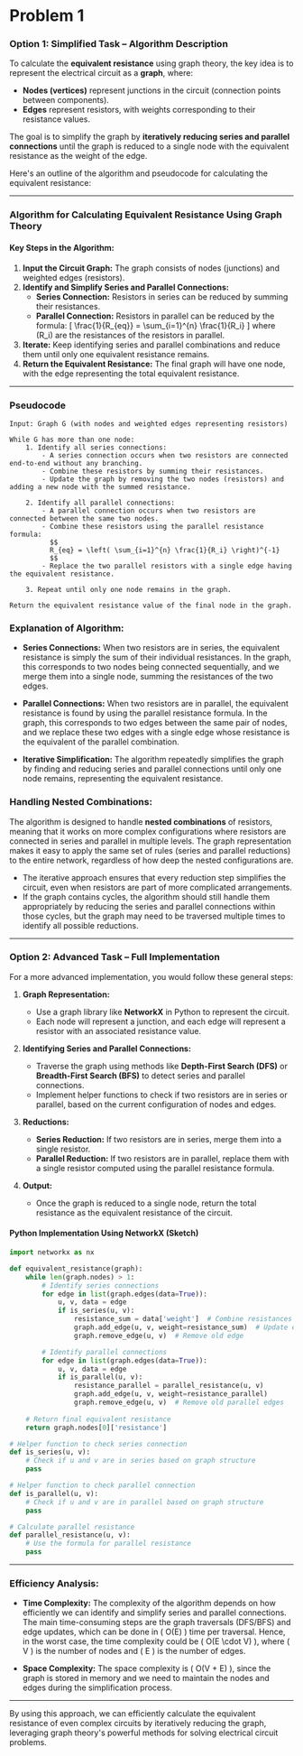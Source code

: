 # Problem 1

### Option 1: Simplified Task – Algorithm Description

To calculate the **equivalent resistance** using graph theory, the key idea is to represent the electrical circuit as a **graph**, where:
- **Nodes (vertices)** represent junctions in the circuit (connection points between components).
- **Edges** represent resistors, with weights corresponding to their resistance values.

The goal is to simplify the graph by **iteratively reducing series and parallel connections** until the graph is reduced to a single node with the equivalent resistance as the weight of the edge.

Here's an outline of the algorithm and pseudocode for calculating the equivalent resistance:

---

### **Algorithm for Calculating Equivalent Resistance Using Graph Theory**

#### **Key Steps in the Algorithm:**
1. **Input the Circuit Graph:** The graph consists of nodes (junctions) and weighted edges (resistors).
2. **Identify and Simplify Series and Parallel Connections:**
   - **Series Connection:** Resistors in series can be reduced by summing their resistances.
   - **Parallel Connection:** Resistors in parallel can be reduced by the formula:
     \[
     \frac{1}{R_{eq}} = \sum_{i=1}^{n} \frac{1}{R_i}
     \]
   where \(R_i\) are the resistances of the resistors in parallel.
3. **Iterate:** Keep identifying series and parallel combinations and reduce them until only one equivalent resistance remains.
4. **Return the Equivalent Resistance:** The final graph will have one node, with the edge representing the total equivalent resistance.

---

### **Pseudocode**

```plaintext
Input: Graph G (with nodes and weighted edges representing resistors)

While G has more than one node:
    1. Identify all series connections:
        - A series connection occurs when two resistors are connected end-to-end without any branching. 
        - Combine these resistors by summing their resistances.
        - Update the graph by removing the two nodes (resistors) and adding a new node with the summed resistance.
    
    2. Identify all parallel connections:
        - A parallel connection occurs when two resistors are connected between the same two nodes.
        - Combine these resistors using the parallel resistance formula:
          $$
          R_{eq} = \left( \sum_{i=1}^{n} \frac{1}{R_i} \right)^{-1}
          $$
        - Replace the two parallel resistors with a single edge having the equivalent resistance.
    
    3. Repeat until only one node remains in the graph.

Return the equivalent resistance value of the final node in the graph.
```

### **Explanation of Algorithm:**

- **Series Connections:** When two resistors are in series, the equivalent resistance is simply the sum of their individual resistances. In the graph, this corresponds to two nodes being connected sequentially, and we merge them into a single node, summing the resistances of the two edges.
  
- **Parallel Connections:** When two resistors are in parallel, the equivalent resistance is found by using the parallel resistance formula. In the graph, this corresponds to two edges between the same pair of nodes, and we replace these two edges with a single edge whose resistance is the equivalent of the parallel combination.

- **Iterative Simplification:** The algorithm repeatedly simplifies the graph by finding and reducing series and parallel connections until only one node remains, representing the equivalent resistance.

### **Handling Nested Combinations:**

The algorithm is designed to handle **nested combinations** of resistors, meaning that it works on more complex configurations where resistors are connected in series and parallel in multiple levels. The graph representation makes it easy to apply the same set of rules (series and parallel reductions) to the entire network, regardless of how deep the nested configurations are.

- The iterative approach ensures that every reduction step simplifies the circuit, even when resistors are part of more complicated arrangements.
- If the graph contains cycles, the algorithm should still handle them appropriately by reducing the series and parallel connections within those cycles, but the graph may need to be traversed multiple times to identify all possible reductions.

---

### **Option 2: Advanced Task – Full Implementation**

For a more advanced implementation, you would follow these general steps:

1. **Graph Representation:**
   - Use a graph library like **NetworkX** in Python to represent the circuit.
   - Each node will represent a junction, and each edge will represent a resistor with an associated resistance value.

2. **Identifying Series and Parallel Connections:**
   - Traverse the graph using methods like **Depth-First Search (DFS)** or **Breadth-First Search (BFS)** to detect series and parallel connections.
   - Implement helper functions to check if two resistors are in series or parallel, based on the current configuration of nodes and edges.

3. **Reductions:**
   - **Series Reduction:** If two resistors are in series, merge them into a single resistor.
   - **Parallel Reduction:** If two resistors are in parallel, replace them with a single resistor computed using the parallel resistance formula.

4. **Output:**
   - Once the graph is reduced to a single node, return the total resistance as the equivalent resistance of the circuit.

#### **Python Implementation Using NetworkX (Sketch)**

```python
import networkx as nx

def equivalent_resistance(graph):
    while len(graph.nodes) > 1:
        # Identify series connections
        for edge in list(graph.edges(data=True)):
            u, v, data = edge
            if is_series(u, v):
                resistance_sum = data['weight']  # Combine resistances
                graph.add_edge(u, v, weight=resistance_sum)  # Update edge
                graph.remove_edge(u, v)  # Remove old edge

        # Identify parallel connections
        for edge in list(graph.edges(data=True)):
            u, v, data = edge
            if is_parallel(u, v):
                resistance_parallel = parallel_resistance(u, v)
                graph.add_edge(u, v, weight=resistance_parallel)
                graph.remove_edge(u, v)  # Remove old parallel edges
    
    # Return final equivalent resistance
    return graph.nodes[0]['resistance']

# Helper function to check series connection
def is_series(u, v):
    # Check if u and v are in series based on graph structure
    pass

# Helper function to check parallel connection
def is_parallel(u, v):
    # Check if u and v are in parallel based on graph structure
    pass

# Calculate parallel resistance
def parallel_resistance(u, v):
    # Use the formula for parallel resistance
    pass
```

---

### **Efficiency Analysis:**

- **Time Complexity:** The complexity of the algorithm depends on how efficiently we can identify and simplify series and parallel connections. The main time-consuming steps are the graph traversals (DFS/BFS) and edge updates, which can be done in \( O(E) \) time per traversal. Hence, in the worst case, the time complexity could be \( O(E \cdot V) \), where \( V \) is the number of nodes and \( E \) is the number of edges.

- **Space Complexity:** The space complexity is \( O(V + E) \), since the graph is stored in memory and we need to maintain the nodes and edges during the simplification process.

---

By using this approach, we can efficiently calculate the equivalent resistance of even complex circuits by iteratively reducing the graph, leveraging graph theory's powerful methods for solving electrical circuit problems.